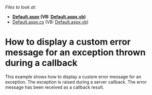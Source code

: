 <!-- default file list -->
*Files to look at*:

* **[Default.aspx](./CS/E2983/Default.aspx) (VB: [Default.aspx.vb](./VB/E2983/Default.aspx.vb))**
* [Default.aspx.cs](./CS/E2983/Default.aspx.cs) (VB: [Default.aspx.vb](./VB/E2983/Default.aspx.vb))
<!-- default file list end -->
# How to display a custom error message for an exception thrown during a callback


<p>This example shows how to display a custom error message for an exception. The exception is raised during a server callback. The error message has been received as a callback result.<br />
</p>

<br/>


